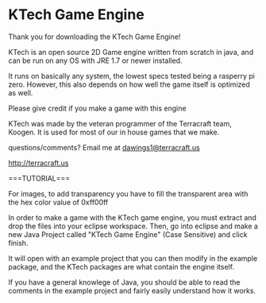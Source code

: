 # KTech Game Engine
Thank you for downloading the KTech Game Engine!

KTech is an open source 2D Game engine written from scratch in java, and can be run on any OS with JRE 1.7 or newer installed.

It runs on basically any system, the lowest specs tested being a rasperry pi zero. 
However, this also depends on how well the game itself is optimized as well.

Please give credit if you make a game with this engine

KTech was made by the veteran programmer of the Terracraft team, Koogen. It is used for most of our in house games that we make.

questions/comments? Email me at dawings1@terracraft.us

http://terracraft.us


===TUTORIAL===

For images, to add transparency you have to fill the transparent area with the hex color value of 0xff00ff

In order to make a game with the KTech game engine, you must extract and drop the files into your eclipse workspace.
Then, go into eclipse and make a new Java Project called "KTech Game Engine" (Case Sensitive) and click finish.

It will open with an example project that you can then modify in the example package, and the KTech packages
are what contain the engine itself.

If you have a general knowlege of Java, you should be able to read the comments in the example project
and fairly easily understand how it works.
